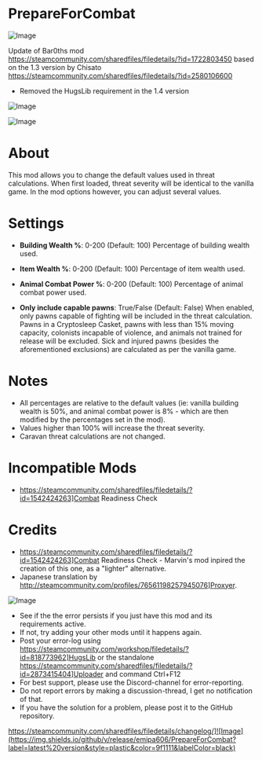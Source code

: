 # PrepareForCombat

![Image](https://i.imgur.com/buuPQel.png)

Update of Bar0ths mod https://steamcommunity.com/sharedfiles/filedetails/?id=1722803450
based on the 1.3 version by Chisato https://steamcommunity.com/sharedfiles/filedetails/?id=2580106600

- Removed the HugsLib requirement in the 1.4 version

![Image](https://i.imgur.com/pufA0kM.png)

	
![Image](https://i.imgur.com/Z4GOv8H.png)

# About

This mod allows you to change the default values used in threat calculations.  When first loaded, threat severity will be identical to the vanilla game.  In the mod options however, you can adjust several values.

# Settings



- **Building Wealth %**: 0-200 (Default: 100)
Percentage of building wealth used.

- **Item Wealth %**: 0-200 (Default: 100)
Percentage of item wealth used.

- **Animal Combat Power %**: 0-200 (Default: 100)
Percentage of animal combat power used.

- **Only include capable pawns**: True/False (Default: False)
When enabled, only pawns capable of fighting will be included in the threat calculation.  Pawns in a Cryptosleep Casket, pawns with less than 15% moving capacity, colonists incapable of violence, and animals not trained for release will be excluded.  Sick and injured pawns (besides the aforementioned exclusions) are calculated as per the vanilla game.



# Notes



- All percentages are relative to the default values (ie: vanilla building wealth is 50%, and animal combat power is 8% - which are then modified by the percentages set in the mod).
- Values higher than 100% will increase the threat severity.
- Caravan threat calculations are not changed.



# Incompatible Mods



- https://steamcommunity.com/sharedfiles/filedetails/?id=1542424263]Combat Readiness Check



# Credits



- https://steamcommunity.com/sharedfiles/filedetails/?id=1542424263]Combat Readiness Check - Marvin's mod inpired the creation of this one, as a "lighter" alternative.
- Japanese translation by http://steamcommunity.com/profiles/76561198257945076]Proxyer.



![Image](https://i.imgur.com/PwoNOj4.png)



-  See if the the error persists if you just have this mod and its requirements active.
-  If not, try adding your other mods until it happens again.
-  Post your error-log using https://steamcommunity.com/workshop/filedetails/?id=818773962]HugsLib or the standalone https://steamcommunity.com/sharedfiles/filedetails/?id=2873415404]Uploader and command Ctrl+F12
-  For best support, please use the Discord-channel for error-reporting.
-  Do not report errors by making a discussion-thread, I get no notification of that.
-  If you have the solution for a problem, please post it to the GitHub repository.



https://steamcommunity.com/sharedfiles/filedetails/changelog/]![Image](https://img.shields.io/github/v/release/emipa606/PrepareForCombat?label=latest%20version&style=plastic&color=9f1111&labelColor=black)

